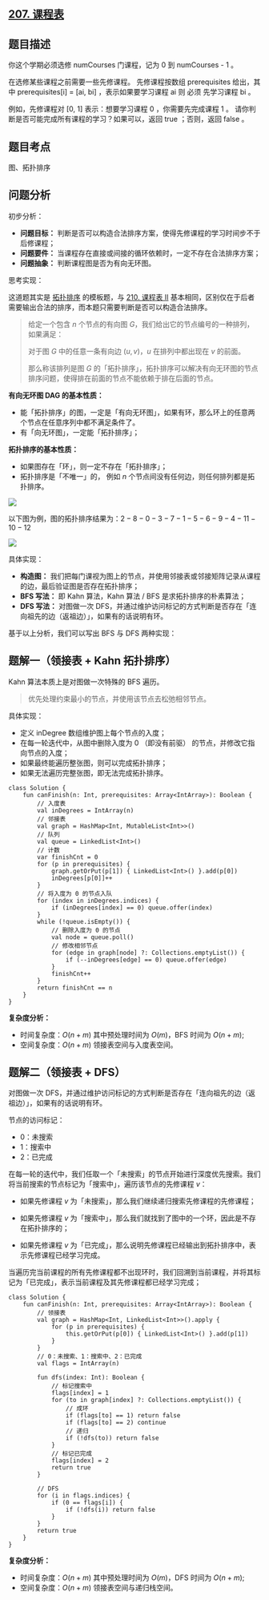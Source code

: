 ## [207. 课程表](https://leetcode.cn/problems/course-schedule/description/)

## 题目描述

你这个学期必须选修 numCourses 门课程，记为 0 到 numCourses - 1 。

在选修某些课程之前需要一些先修课程。 先修课程按数组 prerequisites 给出，其中 prerequisites[i] = [ai, bi] ，表示如果要学习课程 ai 则 必须 先学习课程  bi 。

例如，先修课程对 [0, 1] 表示：想要学习课程 0 ，你需要先完成课程 1 。
请你判断是否可能完成所有课程的学习？如果可以，返回 true ；否则，返回 false 。

## 题目考点

图、拓扑排序

## 问题分析

初步分析：

- **问题目标：** 判断是否可以构造合法排序方案，使得先修课程的学习时间步不于后修课程；
- **问题要件：** 当课程存在直接或间接的循环依赖时，一定不存在合法排序方案；
- **问题抽象：** 判断课程图是否为有向无环图。

思考实现：

这道题其实是 [拓扑排序](https://oi-wiki.org/graph/topo/) 的模板题，与 [210. 课程表 II](https://leetcode.cn/problems/QA2IGt/solutions/2433928/xiao-peng-yi-ti-yi-jie-khan-po-su-tuo-bu-7jv1/) 基本相同，区别仅在于后者需要输出合法的排序，而本题只需要判断是否可以构造合法排序。

> 给定一个包含 $n$ 个节点的有向图 $G$，我们给出它的节点编号的一种排列，如果满足：
>
> 对于图 $G$ 中的任意一条有向边 $(u,v)$，$u$ 在排列中都出现在 $v$ 的前面。
>
> 那么称该排列是图 $G$ 的「拓扑排序」，拓扑排序可以解决有向无环图的节点排序问题，使得排在前面的节点不能依赖于排在后面的节点。

**有向无环图 DAG 的基本性质：**

- 能「拓扑排序」的图，一定是「有向无环图」，如果有环，那么环上的任意两个节点在任意序列中都不满足条件了。
- 有「向无环图」，一定能「拓扑排序」；

**拓扑排序的基本性质：**

- 如果图存在「环」，则一定不存在「拓扑排序」；
- 拓扑排序是「不唯一」的， 例如 $n$ 个节点间没有任何边，则任何排列都是拓扑排序。

![](https://github.com/pengxurui/AlgorithmPractice/assets/25008934/6aa17b41-007d-4bc0-8623-1f6effefbe13)

以下图为例，图的拓扑排序结果为：$2 - 8 - 0 - 3 - 7 - 1 - 5 - 6 - 9 - 4 - 11 - 10 - 12$

![](https://github.com/pengxurui/AlgorithmPractice/assets/25008934/a53c32bd-7541-402a-b99f-2ff58bff161c)

具体实现：

- **构造图：** 我们把每门课视为图上的节点，并使用邻接表或邻接矩阵记录从课程的边，最后验证图是否存在拓扑排序；
- **BFS 写法：** 即 Kahn 算法，Kahn 算法 / BFS 是求拓扑排序的朴素算法；
- **DFS 写法：** 对图做一次 DFS，并通过维护访问标记的方式判断是否存在「连向祖先的边（返祖边）」，如果有的话说明有环。

基于以上分析，我们可以写出 BFS 与 DFS 两种实现：

## 题解一（领接表 + Kahn 拓扑排序）

Kahn 算法本质上是对图做一次特殊的 BFS 遍历。

> 优先处理约束最小的节点，并使用该节点去松弛相邻节点。

具体实现：

- 定义 inDegree 数组维护图上每个节点的入度；
- 在每一轮迭代中，从图中删除入度为 $0$ （即没有前驱） 的节点，并修改它指向节点的入度；
 - 如果最终能遍历整张图，则可以完成拓扑排序；
 - 如果无法遍历完整张图，即无法完成拓扑排序。
 
```
class Solution {
    fun canFinish(n: Int, prerequisites: Array<IntArray>): Boolean {
        // 入度表
        val inDegrees = IntArray(n)
        // 邻接表
        val graph = HashMap<Int, MutableList<Int>>()
        // 队列
        val queue = LinkedList<Int>()
        // 计数
        var finishCnt = 0
        for (p in prerequisites) {
            graph.getOrPut(p[1]) { LinkedList<Int>() }.add(p[0])
            inDegrees[p[0]]++
        }
        // 将入度为 0 的节点入队
        for (index in inDegrees.indices) {
            if (inDegrees[index] == 0) queue.offer(index)
        }
        while (!queue.isEmpty()) {
            // 删除入度为 0 的节点
            val node = queue.poll()
            // 修改相邻节点
            for (edge in graph[node] ?: Collections.emptyList()) {
                if (--inDegrees[edge] == 0) queue.offer(edge)
            }
            finishCnt++
        }
        return finishCnt == n
    }
}
```

**复杂度分析：**

- 时间复杂度：$O(n + m)$ 其中预处理时间为 $O(m)$，BFS 时间为 $O(n + m)$;
- 空间复杂度：$O(n + m)$ 领接表空间与入度表空间。

## 题解二（领接表 + DFS）

对图做一次 DFS，并通过维护访问标记的方式判断是否存在「连向祖先的边（返祖边）」，如果有的话说明有环。

节点的访问标记：

- 0：未搜索
- 1：搜索中
- 2：已完成

在每一轮的迭代中，我们任取一个「未搜索」的节点开始进行深度优先搜索。我们将当前搜索的节点标记为「搜索中」，遍历该节点的先修课程 $v$：

- 如果先修课程 $v$ 为「未搜索」，那么我们继续递归搜索先修课程的先修课程；

- 如果先修课程 $v$ 为「搜索中」，那么我们就找到了图中的一个环，因此是不存在拓扑排序的；

- 如果先修课程 $v$ 为「已完成」，那么说明先修课程已经输出到拓扑排序中，表示先修课程已经学习完成。

当遍历完当前课程的所有先修课程都不出现环时，我们回溯到当前课程，并将其标记为「已完成」，表示当前课程及其先修课程都已经学习完成；

```
class Solution {
    fun canFinish(n: Int, prerequisites: Array<IntArray>): Boolean {
        // 领接表
        val graph = HashMap<Int, LinkedList<Int>>().apply {
            for (p in prerequisites) {
                this.getOrPut(p[0]) { LinkedList<Int>() }.add(p[1])
            }
        }
        // 0：未搜索、1：搜索中、2：已完成
        val flags = IntArray(n)

        fun dfs(index: Int): Boolean {
            // 标记搜索中
            flags[index] = 1
            for (to in graph[index] ?: Collections.emptyList()) {
                // 成环
                if (flags[to] == 1) return false
                if (flags[to] == 2) continue
                // 递归
                if (!dfs(to)) return false
            }
            // 标记已完成
            flags[index] = 2
            return true
        }

        // DFS
        for (i in flags.indices) {
            if (0 == flags[i]) {
                if (!dfs(i)) return false
            }
        }
        return true
    }
}
```

**复杂度分析：**

- 时间复杂度：$O(n + m)$ 其中预处理时间为 $O(m)$，DFS 时间为 $O(n + m)$;
- 空间复杂度：$O(n + m)$ 领接表空间与递归栈空间。
